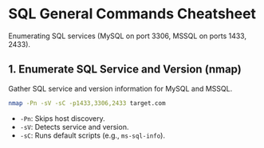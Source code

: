 # SQL General Commands Cheatsheet

Enumerating SQL services (MySQL on port 3306, MSSQL on ports 1433, 2433).

## 1. Enumerate SQL Service and Version (nmap)
Gather SQL service and version information for MySQL and MSSQL.
```bash
nmap -Pn -sV -sC -p1433,3306,2433 target.com
```
- `-Pn`: Skips host discovery.
- `-sV`: Detects service and version.
- `-sC`: Runs default scripts (e.g., `ms-sql-info`).